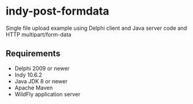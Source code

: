# indy-post-formdata
Single file upload example using Delphi client and Java server code and HTTP multipart/form-data

## Requirements ##

* Delphi 2009 or newer
* Indy 10.6.2
* Java JDK 8 or newer
* Apache Maven
* WildFly application server
